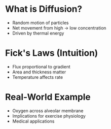 # What is Diffusion?
- Random motion of particles
- Net movement from high → low concentration
- Driven by thermal energy

# Fick's Laws (Intuition)
- Flux proportional to gradient
- Area and thickness matter
- Temperature affects rate

# Real-World Example
- Oxygen across alveolar membrane
- Implications for exercise physiology
- Medical applications
